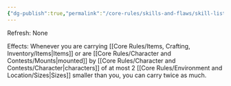 ```yaml
---
{"dg-publish":true,"permalink":"/core-rules/skills-and-flaws/skill-list/might/rank-4/beast-of-burden/"}
---
```


Refresh: None

Effects:
Whenever you are carrying [[Core Rules/Items, Crafting, Inventory/Items\|Items]] or are [[Core Rules/Character and Contests/Mounts\|mounted]] by [[Core Rules/Character and Contests/Character\|characters]] of at most 2 [[Core Rules/Environment and Location/Sizes\|Sizes]] smaller than you, you can carry twice as much.
